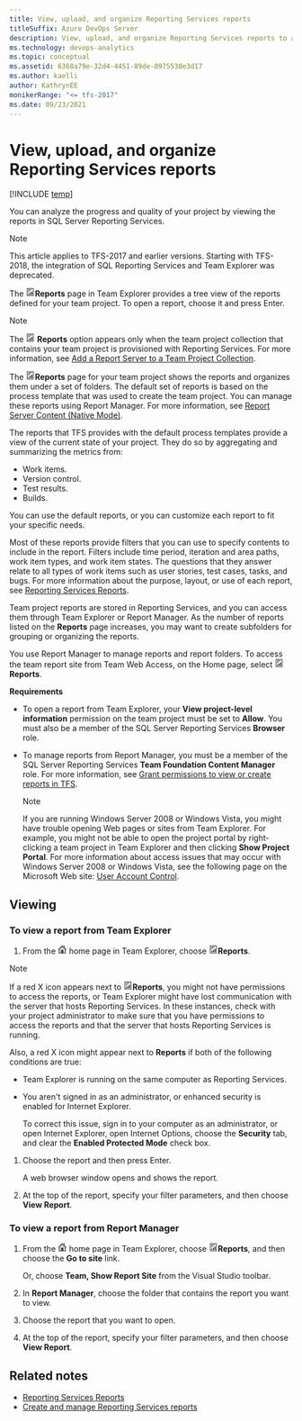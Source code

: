 ```yaml
---
title: View, upload, and organize Reporting Services reports
titleSuffix: Azure DevOps Server
description: View, upload, and organize Reporting Services reports to analyze the progress and quality of the project.
ms.technology: devops-analytics
ms.topic: conceptual
ms.assetid: 6368a79e-32d4-4451-89de-0975530e3d17
ms.author: kaelli
author: KathrynEE
monikerRange: "<= tfs-2017" 
ms.date: 09/23/2021
---
```


# View, upload, and organize Reporting Services reports

[!INCLUDE [temp](../includes/tfs-report-platform-version-2017.md)]

You can analyze the progress and quality of your project by viewing the reports in SQL Server Reporting Services.  

> [!NOTE]  
> This article applies to TFS-2017 and earlier versions. Starting with TFS-2018, the integration of SQL Reporting Services and Team Explorer was deprecated. 
  
 The ![Report](media/icon_reportte.png "Icon_reportTE")**Reports** page in Team Explorer provides a tree view of the reports defined for your team project. To open a report, choose it and press Enter.  
  
> [!NOTE]
>  The ![Report](media/icon_reportte.png "Icon_reportTE") **Reports** option appears only when the team project collection that contains your team project is provisioned with Reporting Services. For more information, see [Add a Report Server to a Team Project Collection](../admin/add-reports-to-a-team-project.md).  
  
 The ![Report](media/icon_reportte.png "Icon_reportTE")**Reports** page for your team project shows the reports and organizes them under a set of folders. The default set of reports is based on the process template that was used to create the team project. You can manage these reports using Report Manager. For more information, see [Report Server Content (Native Mode)](/previous-versions/azure/devops/reference/upgrade/new-features-added).  
  
 The reports that TFS provides with the default process templates provide a view of the current state of your project. They do so by aggregating and summarizing the metrics from:
- Work items.
- Version control.
- Test results.
- Builds.

You can use the default reports, or you can customize each report to fit your specific needs.  
  
 Most of these reports provide filters that you can use to specify contents to include in the report. Filters include time period, iteration and area paths, work item types, and work item states. The questions that they answer relate to all types of work items such as user stories, test cases, tasks, and bugs. For more information about the purpose, layout, or use of each report, see [Reporting Services Reports](../sql-reports/reporting-services-reports.md).  
  
 Team project reports are stored in Reporting Services, and you can access them through Team Explorer or Report Manager. As the number of reports listed on the **Reports** page increases, you may want to create subfolders for grouping or organizing the reports.  
  
 You use Report Manager to manage reports and report folders. To access the team report site from Team Web Access, on the Home page, select ![Report](media/icon_reportte.png "Icon_reportTE") **Reports**.  
  
 **Requirements**  
  
-   To open a report from Team Explorer, your **View project-level information** permission on the team project must be set to **Allow**. You must also be a member of the SQL Server Reporting Services **Browser** role.  
  
-   To manage reports from Report Manager, you must be a member of the SQL Server Reporting Services **Team Foundation Content Manager** role. For more information, see [Grant permissions to view or create reports in TFS](../admin/grant-permissions-to-reports.md).  
  
    > [!NOTE]
    >  If you are running Windows Server 2008 or Windows Vista, you might have trouble opening Web pages or sites from Team Explorer. For example, you might not be able to open the project portal by right-clicking a team project in Team Explorer and then clicking **Show Project Portal**. For more information about access issues that may occur with Windows Server 2008 or Windows Vista, see the following page on the Microsoft Web site: [User Account Control](/previous-versions/windows/it-pro/windows-server-2008-R2-and-2008/cc772207(v=ws.10)).  
  
## Viewing

### To view a report from Team Explorer  
  
1.  From the ![Home icon](media/alm_te_home_icon.png "ALM_TE_Home_Icon") home page in Team Explorer, choose ![Report](media/icon_reportte.png "Icon_reportTE")**Reports**.  
  
> [!NOTE]
>  If a red X icon appears next to ![Report](media/icon_reportte.png "Icon_reportTE")**Reports**, you might not have permissions to access the reports, or Team Explorer might have lost communication with the server that hosts Reporting Services. In these instances, check with your project administrator to make sure that you have permissions to access the reports and that the server that hosts Reporting Services is running.  
  
 Also, a red X icon might appear next to **Reports** if both of the following conditions are true:  
  
- Team Explorer is running on the same computer as Reporting Services.  
  
- You aren't signed in as an administrator, or enhanced security is enabled for Internet Explorer.  
  
  To correct this issue, sign in to your computer as an administrator, or open Internet Explorer, open Internet Options, choose the **Security** tab, and clear the **Enabled Protected Mode** check box.  
  
1.  Choose the report and then press Enter.  
  
     A web browser window opens and shows the report.  
  
2.  At the top of the report, specify your filter parameters, and then choose **View Report**.  
  
### To view a report from Report Manager
  
1.  From the ![Home icon](media/alm_te_home_icon.png "ALM_TE_Home_Icon") home page in Team Explorer, choose  ![Report](media/icon_reportte.png "Icon_reportTE")**Reports**, and then choose the **Go to site** link.  
  
     Or, choose **Team, Show Report Site** from the Visual Studio toolbar.  
  
2.  In **Report Manager**, choose the folder that contains the report you want to view.  
  
3.  Choose the report that you want to open.  
  
4.  At the top of the report, specify your filter parameters, and then choose **View Report**.  
  
## Related notes
-  [Reporting Services Reports](../sql-reports/reporting-services-reports.md)   
-  [Create and manage Reporting Services reports](../sql-reports/create-and-manage-reporting-services-reports.md)